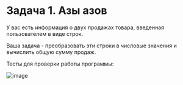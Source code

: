 # Задача 1. Азы азов
У вас есть информация о двух продажах товара, введенная пользователем в виде строк. 

Ваша задача - преобразовать эти строки в числовые значения и вычислить общую сумму продаж.

Тесты для проверки работы программы:

![image](https://github.com/user-attachments/assets/2d01ce69-32ae-43ec-a18d-5c9c9f203d74)
